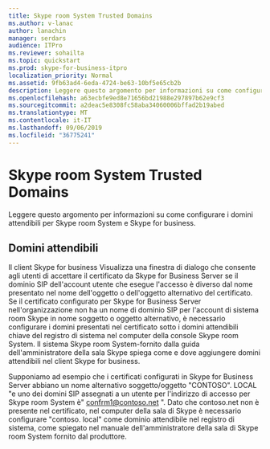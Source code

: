 ```yaml
---
title: Skype room System Trusted Domains
ms.author: v-lanac
author: lanachin
manager: serdars
audience: ITPro
ms.reviewer: sohailta
ms.topic: quickstart
ms.prod: skype-for-business-itpro
localization_priority: Normal
ms.assetid: 9fb63ad4-6eda-4724-be63-10bf5e65cb2b
description: Leggere questo argomento per informazioni su come configurare i domini attendibili per Skype room System e Skype for business.
ms.openlocfilehash: a63ecbfe9ed8e71656bd21988e297897b62e9cf3
ms.sourcegitcommit: a2deac5e8308fc58aba34060006bffad2b19abed
ms.translationtype: MT
ms.contentlocale: it-IT
ms.lasthandoff: 09/06/2019
ms.locfileid: "36775241"
---
```

# <a name="skype-room-system-trusted-domains"></a>Skype room System Trusted Domains
 
Leggere questo argomento per informazioni su come configurare i domini attendibili per Skype room System e Skype for business.
  
## <a name="trusted-domains"></a>Domini attendibili

Il client Skype for business Visualizza una finestra di dialogo che consente agli utenti di accettare il certificato da Skype for Business Server se il dominio SIP dell'account utente che esegue l'accesso è diverso dal nome presentato nel nome dell'oggetto o dell'oggetto alternativo del certificato. Se il certificato configurato per Skype for Business Server nell'organizzazione non ha un nome di dominio SIP per l'account di sistema room Skype in nome soggetto o oggetto alternativo, è necessario configurare i domini presentati nel certificato sotto i domini attendibili chiave del registro di sistema nel computer della console Skype room System. Il sistema Skype room System-fornito dalla guida dell'amministratore della sala Skype spiega come e dove aggiungere domini attendibili nel client Skype for business. 
  
Supponiamo ad esempio che i certificati configurati in Skype for Business Server abbiano un nome alternativo soggetto/oggetto "CONTOSO". LOCAL "e uno dei domini SIP assegnati a un utente per l'indirizzo di accesso per Skype room System è" confrm1@contoso.net ". Dato che contoso.net non è presente nel certificato, nel computer della sala di Skype è necessario configurare "contoso. local" come dominio attendibile nel registro di sistema, come spiegato nel manuale dell'amministratore della sala di Skype room System fornito dal produttore. 
  

